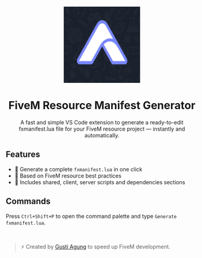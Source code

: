 <br>
<div align="center">
  <img src="https://raw.githubusercontent.com/gustiagung19/fivem-resource-manifest-generator/master/logo.png" alt="logo" width="200">

  <h1>FiveM Resource Manifest Generator</h1>
  <p>A fast and simple VS Code extension to generate a ready-to-edit fxmanifest.lua file for your FiveM resource project — instantly and automatically.</p>
</div>

## Features

- 🔧 Generate a complete `fxmanifest.lua` in one click
- 🎯 Based on FiveM resource best practices
- 🧠 Includes shared, client, server scripts and dependencies sections

## Commands

Press `Ctrl+Shift+P` to open the command palette and type `Generate fxmanifest.lua`.

<br>

> ⚡ Created by [Gusti Agung](https://github.com/gustiagung19) to speed up FiveM development.